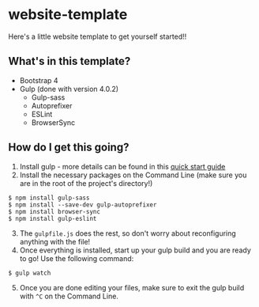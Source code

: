 # website-template
Here's a little website template to get yourself started!!
## What's in this template?
- Bootstrap 4
- Gulp (done with version 4.0.2)
  - Gulp-sass
  - Autoprefixer
  - ESLint
  - BrowserSync
## How do I get this going?
1. Install gulp - more details can be found in this [quick start guide](https://github.com/gulpjs/gulp/blob/master/docs/getting-started/1-quick-start.md)
2. Install the necessary packages on the Command Line (make sure you are in the root of the project's directory!)
```
$ npm install gulp-sass
$ npm install --save-dev gulp-autoprefixer
$ npm install browser-sync
$ npm install gulp-eslint
```
3. The `gulpfile.js` does the rest, so don't worry about reconfiguring anything with the file!
4. Once everything is installed, start up your gulp build and you are ready to go! Use the following command:
```
$ gulp watch
```
5. Once you are done editing your files, make sure to exit the gulp build with `^C` on the Command Line.
